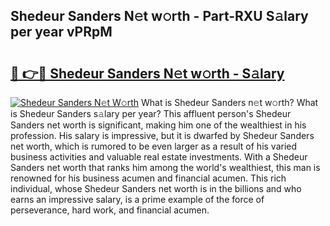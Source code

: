 ## Shedeur Sanders N𝚎t w𝚘rth - Part-RXU S𝚊lary per year vPRpM

# <h2><a href="http://gc4fxq.nevu.top/?p=Shedeur+Sanders">🔗 👉🔴 Shedeur Sanders N𝚎t w𝚘rth - S𝚊lary</a></h2>

[![Shedeur Sanders N𝚎t W𝚘rth](https://i.imgur.com/Oavwk0R.jpeg)](http://gc4fxq.nevu.top/?p=Shedeur+Sanders)
What is Shedeur Sanders n𝚎t w𝚘rth? What is Shedeur Sanders s𝚊lary per year?
This affluent person's Shedeur Sanders net worth is significant, making him one of the wealthiest in his profession. His salary is impressive, but it is dwarfed by Shedeur Sanders net worth, which is rumored to be even larger as a result of his varied business activities and valuable real estate investments. With a Shedeur Sanders net worth that ranks him among the world's wealthiest, this man is renowned for his business acumen and financial acumen. This rich individual, whose Shedeur Sanders net worth is in the billions and who earns an impressive salary, is a prime example of the force of perseverance, hard work, and financial acumen.
